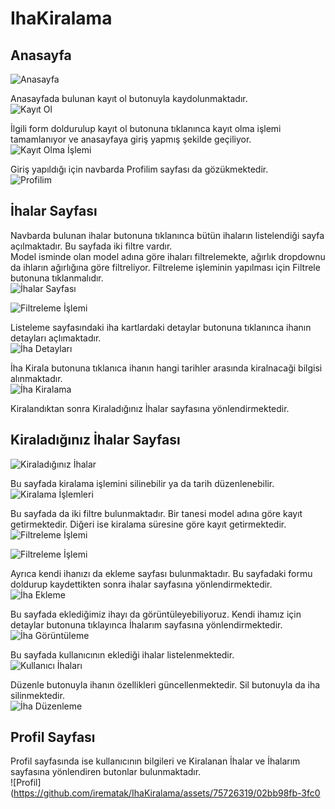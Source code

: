 # IhaKiralama

## Anasayfa 
![Anasayfa](https://github.com/irematak/django_deneme/assets/75726319/0addc284-817c-47b3-9548-1b949b278281)

Anasayfada bulunan kayıt ol butonuyla kaydolunmaktadır.  
![Kayıt Ol](https://github.com/irematak/django_deneme/assets/75726319/0951ad69-db4e-4efe-987d-8041f22a16c9)

İlgili form doldurulup kayıt ol butonuna tıklanınca kayıt olma işlemi tamamlanıyor ve anasayfaya giriş yapmış şekilde geçiliyor.  
![Kayıt Olma İşlemi](https://github.com/irematak/django_deneme/assets/75726319/bcc40bf6-f981-4a1f-a644-4fb9325632b7)

Giriş yapıldığı için navbarda Profilim sayfası da gözükmektedir.  
![Profilim](https://github.com/irematak/django_deneme/assets/75726319/afcb43b9-d86e-4811-aa98-d08af9a451f4)

## İhalar Sayfası

Navbarda bulunan ihalar butonuna tıklanınca bütün ihaların listelendiği sayfa açılmaktadır. Bu sayfada iki filtre vardır.  
Model isminde olan model adına göre ihaları filtrelemekte, ağırlık dropdownu da ihların ağırlığına göre filtreliyor. Filtreleme işleminin yapılması için Filtrele butonuna tıklanmalıdır.  
![İhalar Sayfası](https://github.com/irematak/IhaKiralama/assets/75726319/0d787e66-ebd7-46a9-953e-ba4e87d00486)

![Filtreleme İşlemi](https://github.com/irematak/django_deneme/assets/75726319/f46374cc-ee87-4ab3-a3e5-eed09e231873)

Listeleme sayfasındaki iha kartlardaki detaylar butonuna tıklanınca ihanın detayları açlımaktadır.  
![İha Detayları](https://github.com/irematak/django_deneme/assets/75726319/8b7d3095-9545-43f2-b822-ff08e1c5fd6c)

İha Kirala butonuna tıklanıca ihanın hangi tarihler arasında kiralnacaği bilgisi alınmaktadır.  
![İha Kiralama](https://github.com/irematak/django_deneme/assets/75726319/32362ef6-a3cb-4016-894b-9ceef3894fea)

Kiralandıktan sonra Kiraladığınız İhalar sayfasına yönlendirmektedir. 

## Kiraladığınız İhalar Sayfası
![Kiraladığınız İhalar](https://github.com/irematak/IhaKiralama/assets/75726319/0e7e9374-1b3d-49f4-bdab-8dd22994a866)

Bu sayfada kiralama işlemini silinebilir ya da tarih düzenlenebilir.  
![Kiralama İşlemleri](https://github.com/irematak/IhaKiralama/assets/75726319/57c9ff95-84f9-4279-a33e-aa0e61607940)

Bu sayfada da iki filtre bulunmaktadır. Bir tanesi model adına göre kayıt getirmektedir. Diğeri ise kiralama süresine göre kayıt getirmektedir.  
![Filtreleme İşlemi](https://github.com/irematak/IhaKiralama/assets/75726319/aa723798-5de0-456e-8005-ea67ba72fcb1)

![Filtreleme İşlemi](https://github.com/irematak/IhaKiralama/assets/75726319/791af3b4-b94b-469d-851d-60c9d0d90e6f)

Ayrıca kendi ihanızı da ekleme sayfası bulunmaktadır. Bu sayfadaki formu doldurup kaydettikten sonra ihalar sayfasına yönlendirmektedir.  
![İha Ekleme](https://github.com/irematak/IhaKiralama/assets/75726319/5ba31cf5-d738-4e8c-a5a2-e9d714b58dbe)

Bu sayfada eklediğimiz ihayı da görüntüleyebiliyoruz. Kendi ihamız için detaylar butonuna tıklayınca İhalarım sayfasına yönlendirmektedir.  
![İha Görüntüleme](https://github.com/irematak/IhaKiralama/assets/75726319/a488d301-4e92-43d5-8339-b0795bae0392)

Bu sayfada kullanıcının eklediği ihalar listelenmektedir.  
![Kullanıcı İhaları](https://github.com/irematak/IhaKiralama/assets/75726319/9aacf17d-702c-4ee2-821b-c804ab732a2d)

Düzenle butonuyla ihanın özellikleri güncellenmektedir. Sil butonuyla da iha silinmektedir.  
![İha Düzenleme](https://github.com/irematak/IhaKiralama/assets/75726319/c6e03a97-3ebf-4a1e-b986-a46fb5905e8b)

## Profil Sayfası

Profil sayfasında ise kullanıcının bilgileri ve Kiralanan İhalar ve İhalarım sayfasına yönlendiren butonlar bulunmaktadır.  
![Profil](https://github.com/irematak/IhaKiralama/assets/75726319/02bb98fb-3fc0



















